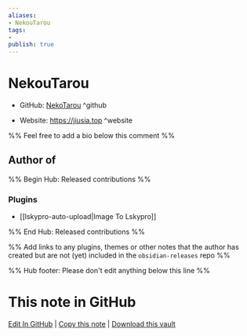 ```yaml
---
aliases:
- NekouTarou
tags:
- 
publish: true
---
```


# NekouTarou

- GitHub: [NekoTarou](https://github.com/NekoTarou/) ^github
<!-- - Discord: `@` ^discord-->
- Website: <https://jiusia.top> ^website
<!-- - [[Publish sites|Publish site]]: <https://> ^publish-->

%% Feel free to add a bio below this comment %%


## Author of

%% Begin Hub: Released contributions %%
### Plugins
- [[lskypro-auto-upload|Image To Lskypro]]

%% End Hub: Released contributions %%

%% Add links to any plugins, themes or other notes that the author has created but are not (yet) included in the `obsidian-releases` repo %%

<!--
### Unlisted plugins
-->

<!--
### Others
-->

<!--
## Sponsor this author
-->

<!-- - [[GitHub sponsors]]: [Sponsor @NekoTarou on GitHub Sponsors](https://github.com/sponsors/NekoTarou) ^github-sponsor-->
<!-- - [[Buy me a coffee]]: <https://> ^buy-me-a-coffee-->
<!-- - [[PayPal]]: <https://> ^paypal-->
<!-- - [[Patreon]]: <https://> ^patreon-->

<!--
## Follow this author
-->

<!-- - [[YouTube Channels|On YouTube]]: <https://> ^youtube-->
<!-- - Twitter: <https://> ^twitter-->
<!-- - ... -->

%% Hub footer: Please don't edit anything below this line %%

# This note in GitHub

<span class="git-footer">[Edit In GitHub](https://github.dev/obsidian-community/obsidian-hub/blob/main/01%20-%20Community/People/NekoTarou.md "git-hub-edit-note") | [Copy this note](https://raw.githubusercontent.com/obsidian-community/obsidian-hub/main/01%20-%20Community/People/NekoTarou.md "git-hub-copy-note") | [Download this vault](https://github.com/obsidian-community/obsidian-hub/archive/refs/heads/main.zip "git-hub-download-vault") </span>
